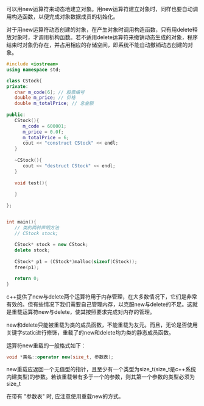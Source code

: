 
可以用new运算符来动态地建立对象。用new运算符建立对象时，同样也要自动调用构造函数，以便完成对象数据成员的初始化。

对于用new运算符动态创建的对象，在产生对象时调用构造函数，只有用delete释放对象时，才调用析构函数。若不适用delete运算符来撤销动态生成的对象，程序结束时对象仍存在，并占用相应的存储空间，即系统不能自动撤销动态创建的对象。

```c++
#include <iostream>
using namespace std;

class CStock{
private:
   char m_code[6]; // 股票编号
   double m_price; // 价格
   double m_totalPrice; // 总金额
   
public:
   CStock(){
      m_code = 600001;
      m_price = 0.0f;
      m_totalPrice = 6;
      cout << "construct CStock" << endl;
   }
   
   ~CStock(){
      cout << "destruct CStock" << endl;
   }
   
   void test(){
   
   }
   
};


int main(){
   // 类的两种声明方法
   // CStock stock;
   
   CStock* stock = new CStock;
   delete stock;
   
   CStock* p1 = (CStock*)malloc(sizeof(CStock));
   free(p1);

   return 0;
}
```

c++提供了new与delete两个运算符用于内存管理，在大多数情况下，它们是非常有效的。但有些情况下我们需要自己管理内存，以克服new与delete的不足。这就是重载运算符new与delete，使其按照要求完成对内存的管理。

new和delete只能被重载为类的成员函数，不能重载为友元。而且，无论是否使用关键字static进行修饰，重载了的new和delete均为类的静态成员函数。

运算符new重载的一般格式如下：
```c++
void *类名::operator new(size_t, 参数表);
```

new重载应返回一个无值型的指针，且至少有一个类型为size_t(size_t是c++系统内建类型)的参数。若该重载带有多于一个的参数，则其第一个参数的类型必须为size_t

在带有 "参数表" 时, 应注意使用重载new的方式。
